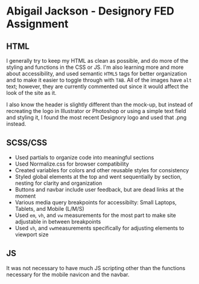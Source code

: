 # Abigail Jackson - Designory FED Assignment

## HTML
I generally try to keep my HTML as clean as possible, and do more of the styling and functions in the CSS or JS. I'm also learning more and more about accessibility, and used semantic `HTML5` tags for better organization and to make it easier to toggle through with `TAB`. All of the images have `alt` text; however, they are currently commented out since it would affect the look of the site as it. 

I also know the header is slightly different than the mock-up, but instead of recreating the logo in Illustrator or Photoshop or using a simple text field and styling it, I found the most recent Designory logo and used that .png instead. 

## SCSS/CSS
- Used partials to organize code into meaningful sections
- Used Normalize.css for browser compatibility
- Created variables for colors and other reusable styles for consistency
- Styled global elements at the top and went sequentially by section, nesting for clarity and organization
- Buttons and navbar include user feedback, but are dead links at the moment
- Various media query breakpoints for accessibilty: Small Laptops, Tablets, and Mobile (L/M/S)
- Used `em`, `vh`, and `vw` measurements for the most part to make site adjustable in between breakpoints
- Used `vh`, and `vw`measurements specifically for adjusting elements to viewport size

## JS
It was not necessary to have much JS scripting other than the functions necessary for the mobile navicon and the navbar. 